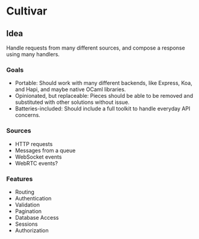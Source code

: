 # Cultivar

## Idea

Handle requests from many different sources, and compose a response using many handlers.

### Goals

- Portable: Should work with many different backends, like Express, Koa, and Hapi, and maybe native OCaml libraries.
- Opinionated, but replaceable: Pieces should be able to be removed and substituted with other solutions without issue.
- Batteries-included: Should include a full toolkit to handle everyday API concerns.

### Sources

- HTTP requests
- Messages from a queue
- WebSocket events
- WebRTC events?

### Features

- Routing
- Authentication
- Validation
- Pagination
- Database Access
- Sessions
- Authorization
